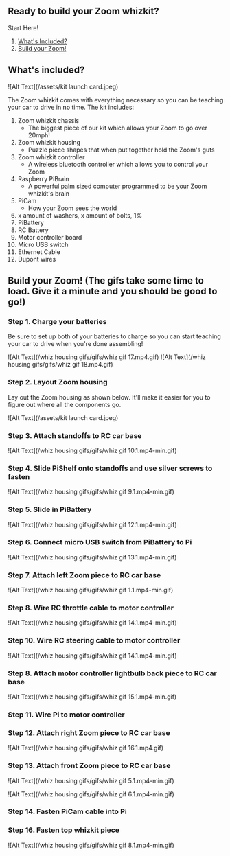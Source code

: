 ## Ready to build your Zoom whizkit? 

Start Here!

1. [What's Included?](#whats-included)
2. [Build your Zoom!](#build-your-zoom)

## What's included? 

![Alt Text](/assets/kit launch card.jpeg)

The Zoom whizkit comes with everything necessary so you can be teaching your car to drive in no time. The kit includes:

1. Zoom whizkit chassis
   - The biggest piece of our kit which allows your Zoom to go over 20mph!
2. Zoom whizkit housing
   - Puzzle piece shapes that when put together hold the Zoom's guts
3. Zoom whizkit controller
   - A wireless bluetooth controller which allows you to control your Zoom
4. Raspberry PiBrain
   - A powerful palm sized computer programmed to be your Zoom whizkit's brain
5. PiCam
   - How your Zoom sees the world
6. x amount of washers, x amount of bolts, 1% 
7. PiBattery
8. RC Battery
9. Motor controller board
10. Micro USB switch
11. Ethernet Cable
12. Dupont wires


## Build your Zoom! (The gifs take some time to load. Give it a minute and you should be good to go!)

### Step 1. Charge your batteries

Be sure to set up both of your batteries to charge so you can start teaching your car to drive when you're done assembling!

![Alt Text](/whiz housing gifs/gifs/whiz gif 17.mp4.gif)
![Alt Text](/whiz housing gifs/gifs/whiz gif 18.mp4.gif)

### Step 2. Layout Zoom housing

Lay out the Zoom housing as shown below. It'll make it easier for you to figure out where all the components go. 

![Alt Text](/assets/kit launch card.jpeg)

### Step 3. Attach standoffs to RC car base

![Alt Text](/whiz housing gifs/gifs/whiz gif 10.1.mp4-min.gif)

### Step 4. Slide PiShelf onto standoffs and use silver screws to fasten

![Alt Text](/whiz housing gifs/gifs/whiz gif 9.1.mp4-min.gif)

### Step 5. Slide in PiBattery

![Alt Text](/whiz housing gifs/gifs/whiz gif 12.1.mp4-min.gif)

### Step 6. Connect micro USB switch from PiBattery to Pi

![Alt Text](/whiz housing gifs/gifs/whiz gif 13.1.mp4-min.gif)

### Step 7. Attach left Zoom piece to RC car base

![Alt Text](/whiz housing gifs/gifs/whiz gif 1.1.mp4-min.gif)

### Step 8. Wire RC throttle cable to motor controller

![Alt Text](/whiz housing gifs/gifs/whiz gif 14.1.mp4-min.gif)

### Step 10. Wire RC steering cable to motor controller

![Alt Text](/whiz housing gifs/gifs/whiz gif 14.1.mp4-min.gif)

### Step 8. Attach motor controller lightbulb back piece to RC car base

![Alt Text](/whiz housing gifs/gifs/whiz gif 15.1.mp4-min.gif)

### Step 11. Wire Pi to motor controller

### Step 12. Attach right Zoom piece to RC car base

![Alt Text](/whiz housing gifs/gifs/whiz gif 16.1.mp4.gif)

### Step 13. Attach front Zoom piece to RC car base

![Alt Text](/whiz housing gifs/gifs/whiz gif 5.1.mp4-min.gif)

![Alt Text](/whiz housing gifs/gifs/whiz gif 6.1.mp4-min.gif)

### Step 14. Fasten PiCam cable into Pi

### Step 16. Fasten top whizkit piece

![Alt Text](/whiz housing gifs/gifs/whiz gif 8.1.mp4-min.gif)
